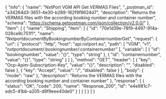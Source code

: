 {
  "info": {
    "name": "NxtPort VGM API Get VERMAS Files",
    "_postman_id": "a34264d3-3651-4e30-b289-162f9f9624d7",
    "description": "Returns the VERMAS files with the according booking number and container number",
    "schema": "https://schema.getpostman.com/json/collection/v2.0.0/"
  },
  "item": [
    {
      "name": "Shipping",
      "item": [
        {
          "id": "70e1d39e-78f9-4497-914a-028ce8c751f1",
          "name": "NxtportdocumentByBookingnumberByContainernumberGet",
          "request": {
            "url": {
              "protocol": "http",
              "host": "api.nxtport.eu",
              "path": [
                "VGM",
                "v1",
                "nxtportdocument/:bookingnumber/:containernumber"
              ],
              "variable": [
                {
                  "id": "bookingnumber",
                  "value": "{}",
                  "type": "string"
                },
                {
                  "id": "containernumber",
                  "value": "{}",
                  "type": "string"
                }
              ]
            },
            "method": "GET",
            "header": [
              {
                "key": "Ocp-Apim-Subscription-Key",
                "value": "{}",
                "description": "",
                "disabled": false
              },
              {
                "key": "Accept",
                "value": "*/*",
                "disabled": false
              }
            ],
            "body": {
              "mode": "raw"
            },
            "description": "Returns the VERMAS files with the according booking number and container number"
          },
          "response": [
            {
              "status": "OK",
              "code": 200,
              "name": "Response_200",
              "id": "e4e981c7-edc5-41bb-a205-d9f9eee40de0"
            }
          ]
        }
      ]
    }
  ]
}